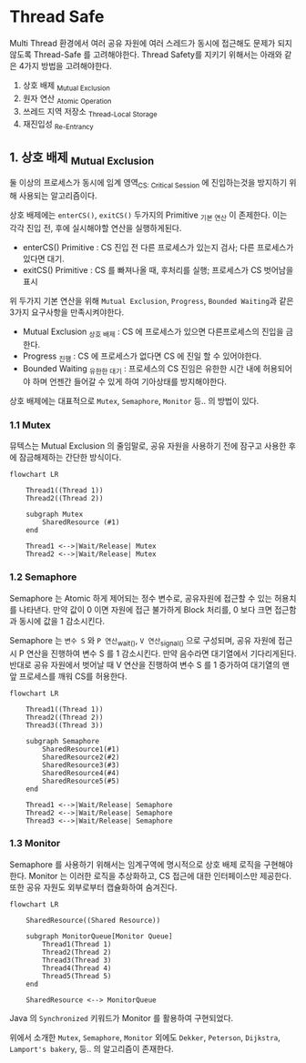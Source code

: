 # Thread Safe

Multi Thread 환경에서 여러 공유 자원에 여러 스레드가 동시에 접근해도 문제가 되지 않도록 Thread-Safe 를 고려해야한다.
Thread Safety를 지키기 위해서는 아래와 같은 4가지 방법을 고려해야한다.

1. 상호 배제 <sub>Mutual Exclusion</sub>
2. 원자 연산 <sub>Atomic Operation</sub>
3. 쓰레드 지역 저장소 <sub>Thread-Local Storage</sub>
4. 재진입성 <sub>Re-Entrancy</sub>

## 1. 상호 배제 <sub>Mutual Exclusion</sub>

둘 이상의 프로세스가 동시에 임계 영역<sub>CS: Critical Session</sub> 에 진입하는것을 방지하기 위해 사용되는 알고리즘이다.

상호 배제에는 `enterCS()`, `exitCS()` 두가지의 Primitive <sub>기본 연산</sub> 이 존제한다.
이는 각각 진입 전, 후에 실시해야할 연산을 실행하게된다.

- enterCS() Primitive : CS 진입 전 다른 프로세스가 있는지 검사; 다른 프로세스가 있다면 대기.
- exitCS() Primitive : CS 를 빠져나올 때, 후처리를 실행; 프로세스가 CS 벗어남을 표시 

위 두가지 기본 연산을 위해 `Mutual Exclusion`, `Progress`, `Bounded Waiting`과 같은 3가지 요구사항을 만족시켜야한다.

- Mutual Exclusion <sub>상호 배제</sub> : CS 에 프로세스가 있으면 다른프로세스의 진입을 금한다.
- Progress <sub>진행</sub> : CS 에 프로세스가 없다면 CS 에 진일 할 수 있어야한다.
- Bounded Waiting <sub>유한한 대기</sub> : 프로세스의 CS 진임은 유한한 시간 내에 허용되어야 하며 언젠간 들어갈 수 있게 하여 기아상태를 방지해야한다.

상호 배제에는 대표적으로 `Mutex`, `Semaphore`, `Monitor` 등.. 의 방법이 있다.

### 1.1 Mutex

뮤텍스는 Mutual Exclusion 의 줄임말로, 공유 자원을 사용하기 전에 잠구고 사용한 후에 잠금해제하는 간단한 방식이다.

```mermaid
flowchart LR

    Thread1((Thread 1))
    Thread2((Thread 2))

    subgraph Mutex
        SharedResource (#1)
    end

    Thread1 <-->|Wait/Release| Mutex
    Thread2 <-->|Wait/Release| Mutex
```

### 1.2 Semaphore

Semaphore 는 Atomic 하게 제어되는 정수 변수로, 공유자원에 접근할 수 있는 허용치를 나타낸다.
만약 값이 0 이면 자원에 접근 불가하게 Block 처리를, 0 보다 크면 접근함과 동시에 값을 1 감소시킨다. 

Semaphore 는 `변수 S` 와 `P 연산`<sub>wait()</sub>, `V 연산`<sub>signal()</sub> 으로 구성되며,
공유 자원에 접근 시 P 연산을 진행하여 변수 S 를 1 감소시킨다. 만약 음수라면 대기열에서 기다리게된다.
반대로 공유 자원에서 벗어날 때 V 연산을 진행하여 변수 S 를 1 증가하여 대기열의 맨 앞 프로세스를 깨워 CS를 허용한다.

```mermaid
flowchart LR

    Thread1((Thread 1))
    Thread2((Thread 2))
    Thread3((Thread 3))

    subgraph Semaphore
        SharedResource1(#1)
        SharedResource2(#2)
        SharedResource3(#3)
        SharedResource4(#4)
        SharedResource5(#5)
    end

    Thread1 <-->|Wait/Release| Semaphore
    Thread2 <-->|Wait/Release| Semaphore
    Thread3 <-->|Wait/Release| Semaphore

```

### 1.3 Monitor

Semaphore 를 사용하기 위해서는 임계구역에 명시적으로 상호 배제 로직을 구현해야한다.
Monitor 는 이러한 로직을 추상화하고, CS 접근에 대한 인터페이스만 제공한다.
또한 공유 자원도 외부로부터 캡슐화하여 숨겨진다.

```mermaid
flowchart LR

    SharedResource((Shared Resource))

    subgraph MonitorQueue[Monitor Queue]
        Thread1(Thread 1)
        Thread2(Thread 2)
        Thread3(Thread 3)
        Thread4(Thread 4)
        Thread5(Thread 5)
    end

    SharedResource <--> MonitorQueue
```

Java 의 `Synchronized` 키워드가 Monitor 를 활용하여 구현되었다. 

위에서 소개한 `Mutex`, `Semaphore`, `Monitor` 외에도 
`Dekker`, `Peterson`, `Dijkstra`, `Lamport's bakery`, 등.. 의 알고리즘이 존재한다.


